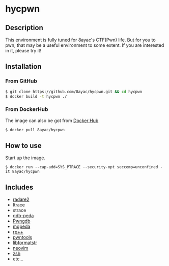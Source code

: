 # hycpwn

## Description
This environment is fully tuned for 8ayac's CTF(Pwn) life.
But for you to pwn, that may be a useful environment to some extent.
If you are interested in it, please try it!

## Installation
### From GitHub
```sh
$ git clone https://github.com/8ayac/hycpwn.git && cd hycpwn
$ docker build -t hycpwn ./
```

### From DockerHub
The image can also be got from [Docker Hub](https://hub.docker.com/r/8ayac/hycpwn)
```sh
$ docker pull 8ayac/hycpwn
```

## How to use
Start up the image.
```
$ docker run --cap-add=SYS_PTRACE --security-opt seccomp=unconfined -it 8ayac/hycpwn
```

## Includes
* [radare2](https://github.com/radare/radare2.git)
* ltrace
* strace
* [gdb-peda](https://github.com/longld/peda.git)
* [Pwngdb](https://github.com/scwuaptx/Pwngdb.git)
* [mgpeda](https://github.com/miyagaw61/mgpeda.git)
* [rp++](https://github.com/0vercl0k/rp.git)
* [pwntools](https://github.com/Gallopsled/pwntools.git)
* [libformatstr](https://github.com/hellman/libformatstr.git)
* [neovim](https://github.com/neovim/neovim.git)
* [zsh](www.zsh.org)
* etc...
